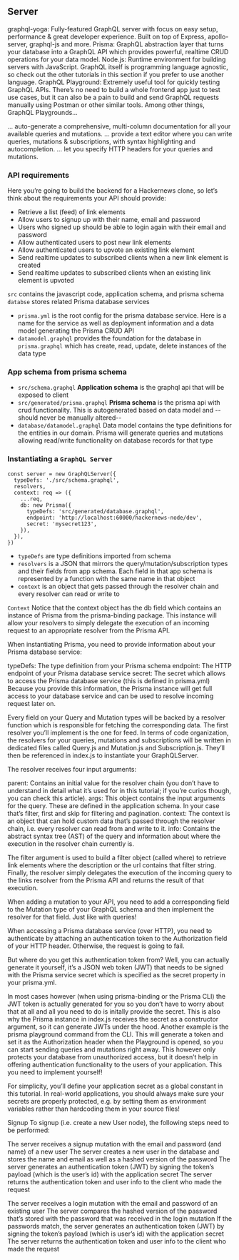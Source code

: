 ## Server

graphql-yoga: Fully-featured GraphQL server with focus on easy setup, performance & great developer experience. Built on top of Express, apollo-server, graphql-js and more.
Prisma: GraphQL abstraction layer that turns your database into a GraphQL API which provides powerful, realtime CRUD operations for your data model.
Node.js: Runtime environment for building servers with JavaScript. GraphQL itself is programming language agnostic, so check out the other tutorials in this section if you prefer to use another language.
GraphQL Playground: Extremely useful tool for quickly testing GraphQL APIs. There’s no need to build a whole frontend app just to test use cases, but it can also be a pain to build and send GraphQL requests manually using Postman or other similar tools. Among other things, GraphQL Playgrounds…

… auto-generate a comprehensive, multi-column documentation for all your available queries and mutations.
… provide a text editor where you can write queries, mutations & subscriptions, with syntax highlighting and autocompletion.
… let you specify HTTP headers for your queries and mutations.

### API requirements
Here you’re going to build the backend for a Hackernews clone, so let’s think about the requirements your API should provide:

- Retrieve a list (feed) of link elements
- Allow users to signup up with their name, email and password
- Users who signed up should be able to login again with their email and password
- Allow authenticated users to post new link elements
- Allow authenticated users to upvote an existing link element
- Send realtime updates to subscribed clients when a new link element is created
- Send realtime updates to subscribed clients when an existing link element is upvoted

`src` contains the javascript code, application schema, and prisma schema
`databse` stores related Prisma database services
- `prisma.yml` is the root config for the prisma database service. Here is a name for the service as well as deployment information and a data model generating the Prisma CRUD API
- `datamodel.graphql` provides the foundation for the database in `prisma.graphql` which has create, read, update, delete instances of the data type

### App schema from prisma schema
- `src/schema.graphql` **Application schema** is the graphql api that will be exposed to client
- `src/generated/prisma.graphql` **Prisma schema** is the prisma api with crud functionality. This is autogenerated based on data model and --should never be manually altered--
- `database/datamodel.graphql` Data model contains the type definitions for the entities in our domain. Prisma will generate queries and mutations allowing read/write functionality on database records for that type

### Instantiating a `GraphQL Server`
```
const server = new GraphQLServer({
  typeDefs: './src/schema.graphql',
  resolvers,
  context: req => ({
    ...req,
    db: new Prisma({
      typeDefs: 'src/generated/database.graphql',
      endpoint: 'http://localhost:60000/hackernews-node/dev',
      secret: 'mysecret123',
    }),
  }),
})
```

- `typeDefs` are type definitions imported from schema
- `resolvers` is a JSON that mirrors the query/mutation/subscription types and their fields from app schema. Each field in that app schema is represented by a function with the same name in that object
- `context` is an object that gets passed through the resolver chain and every resolver can read or write to 

`Context` Notice that the context object has the db field which contains an instance of Prisma from the prisma-binding package. This instance will allow your resolvers to simply delegate the execution of an incoming request to an appropriate resolver from the Prisma API.

When instantiating Prisma, you need to provide information about your Prisma database service:

typeDefs: The type definition from your Prisma schema
endpoint: The HTTP endpoint of your Prisma database service
secret: The secret which allows to access the Prisma database service (this is defined in prisma.yml)
Because you provide this information, the Prisma instance will get full access to your database service and can be used to resolve incoming request later on.

Every field on your Query and Mutation types will be backed by a resolver function which is responsible for fetching the corresponding data. The first resolver you’ll implement is the one for feed.
In terms of code organization, the resolvers for your queries, mutations and subscriptions will be written in dedicated files called Query.js and Mutation.js and Subscription.js. They’ll then be referenced in index.js to instantiate your GraphQLServer.

The resolver receives four input arguments:

parent: Contains an initial value for the resolver chain (you don’t have to understand in detail what it’s used for in this tutorial; if you’re curios though, you can check this article).
args: This object contains the input arguments for the query. These are defined in the application schema. In your case that’s filter, first and skip for filtering and pagination.
context: The context is an object that can hold custom data that’s passed through the resolver chain, i.e. every resolver can read from and write to it.
info: Contains the abstract syntax tree (AST) of the query and information about where the execution in the resolver chain currently is.

The filter argument is used to build a filter object (called where) to retrieve link elements where the description or the url contains that filter string.
Finally, the resolver simply delegates the execution of the incoming query to the links resolver from the Prisma API and returns the result of that execution.

When adding a mutation to your API, you need to add a corresponding field to the Mutation type of your GraphQL schema and then implement the resolver for that field. Just like with queries!

When accessing a Prisma database service (over HTTP), you need to authenticate by attaching an authentication token to the Authorization field of your HTTP header. Otherwise, the request is going to fail.

But where do you get this authentication token from? Well, you can actually generate it yourself, it’s a JSON web token (JWT) that needs to be signed with the Prisma service secret which is specified as the secret property in your prisma.yml.

In most cases however (when using prisma-binding or the Prisma CLI) the JWT token is actually generated for you so you don’t have to worry about that at all and all you need to do is initally provide the secret. This is also why the Prisma instance in index.js receives the secret as a constructor argument, so it can generate JWTs under the hood. Another example is the prisma playground command from the CLI. This will generate a token and set it as the Authorization header when the Playground is opened, so you can start sending queries and mutations right away.
This however only protects your database from unauthorized access, but it doesn’t help in offering authentication functionality to the users of your application. This you need to implement yourself!

For simplicity, you’ll define your application secret as a global constant in this tutorial. In real-world applications, you should always make sure your secrets are properly protected, e.g. by setting them as environment variables rather than hardcoding them in your source files!

Signup
To signup (i.e. create a new User node), the following steps need to be performed:

The server receives a signup mutation with the email and password (and name) of a new user
The server creates a new user in the database and stores the name and email as well as a hashed version of the password
The server generates an authentication token (JWT) by signing the token’s payload (which is the user’s id) with the application secret
The server returns the authentication token and user info to the client who made the request

The server receives a login mutation with the email and password of an existing user
The server compares the hashed version of the password that’s stored with the password that was received in the login mutation
If the passwords match, the server generates an authentication token (JWT) by signing the token’s payload (which is user’s id) with the application secret
The server returns the authentication token and user info to the client who made the request
